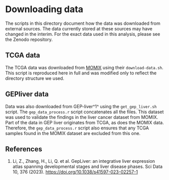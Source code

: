 # Downloading data
The scripts in this directory document how the data was downloaded from external sources. The data currently stored at these sources may have changed in the interim. For the exact data used in this analysis, please see the Zenodo repository. 

## TCGA data
The TCGA data was downloaded from [MOMIX](https://github.com/cantinilab/momix-notebook?tab=readme-ov-file) using their `download-data.sh`. This script is reproduced here in full and was modified only to reflect the directory structure we used.

## GEPliver data
Data was also downloaded from GEP-liver^1^ using the `get_gep_liver.sh` script. The `gep_data_process.r` script concatenates all the files. This dataset was used to validate the findings in the liver cancer dataset from MOMIX. Part of the data in GEP liver originates from TCGA, as does the MOMIX data. Therefore, the `gep_data_process.r` script also ensures that any TCGA samples found in the MOMIX dataset are excluded from this one. 

## References
1. Li, Z., Zhang, H., Li, Q. et al. GepLiver: an integrative liver expression atlas spanning developmental stages and liver disease phases. Sci Data 10, 376 (2023). https://doi.org/10.1038/s41597-023-02257-1